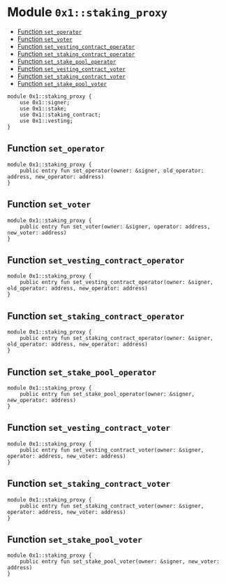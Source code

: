 <a id="0x1_staking_proxy"></a>

# Module `0x1::staking_proxy`

- [Function `set_operator`](#0x1_staking_proxy_set_operator)
- [Function `set_voter`](#0x1_staking_proxy_set_voter)
- [Function `set_vesting_contract_operator`](#0x1_staking_proxy_set_vesting_contract_operator)
- [Function `set_staking_contract_operator`](#0x1_staking_proxy_set_staking_contract_operator)
- [Function `set_stake_pool_operator`](#0x1_staking_proxy_set_stake_pool_operator)
- [Function `set_vesting_contract_voter`](#0x1_staking_proxy_set_vesting_contract_voter)
- [Function `set_staking_contract_voter`](#0x1_staking_proxy_set_staking_contract_voter)
- [Function `set_stake_pool_voter`](#0x1_staking_proxy_set_stake_pool_voter)

```move
module 0x1::staking_proxy {
    use 0x1::signer;
    use 0x1::stake;
    use 0x1::staking_contract;
    use 0x1::vesting;
}
```

<a id="0x1_staking_proxy_set_operator"></a>

## Function `set_operator`

```move
module 0x1::staking_proxy {
    public entry fun set_operator(owner: &signer, old_operator: address, new_operator: address)
}
```

<a id="0x1_staking_proxy_set_voter"></a>

## Function `set_voter`

```move
module 0x1::staking_proxy {
    public entry fun set_voter(owner: &signer, operator: address, new_voter: address)
}
```

<a id="0x1_staking_proxy_set_vesting_contract_operator"></a>

## Function `set_vesting_contract_operator`

```move
module 0x1::staking_proxy {
    public entry fun set_vesting_contract_operator(owner: &signer, old_operator: address, new_operator: address)
}
```

<a id="0x1_staking_proxy_set_staking_contract_operator"></a>

## Function `set_staking_contract_operator`

```move
module 0x1::staking_proxy {
    public entry fun set_staking_contract_operator(owner: &signer, old_operator: address, new_operator: address)
}
```

<a id="0x1_staking_proxy_set_stake_pool_operator"></a>

## Function `set_stake_pool_operator`

```move
module 0x1::staking_proxy {
    public entry fun set_stake_pool_operator(owner: &signer, new_operator: address)
}
```

<a id="0x1_staking_proxy_set_vesting_contract_voter"></a>

## Function `set_vesting_contract_voter`

```move
module 0x1::staking_proxy {
    public entry fun set_vesting_contract_voter(owner: &signer, operator: address, new_voter: address)
}
```

<a id="0x1_staking_proxy_set_staking_contract_voter"></a>

## Function `set_staking_contract_voter`

```move
module 0x1::staking_proxy {
    public entry fun set_staking_contract_voter(owner: &signer, operator: address, new_voter: address)
}
```

<a id="0x1_staking_proxy_set_stake_pool_voter"></a>

## Function `set_stake_pool_voter`

```move
module 0x1::staking_proxy {
    public entry fun set_stake_pool_voter(owner: &signer, new_voter: address)
}
```
